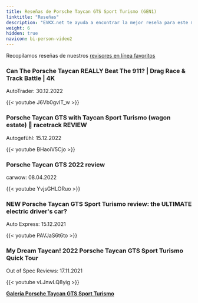```yaml
---
title: Reseñas de Porsche Taycan GTS Sport Turismo (GEN1)
linktitle: "Reseñas"
description: "EVKX.net te ayuda a encontrar la mejor reseña para este modelo."
weight: 6
hidden: true
navicon: bi-person-video2
---
```

Recopilamos reseñas de nuestros [revisores en línea favoritos](../../../../../guides/evreviewers/)

<div class="container text-center shadow p-2 pe-4 mb-5 bg-body-tertiary rounded border">
<h3>Can The Porsche Taycan REALLY Beat The 911? | Drag Race & Track Battle | 4K</h3>
<p>AutoTrader: 30.12.2022</p>

{{< youtube J6Vb0gvIT_w >}}

</div>
<div class="container text-center shadow p-2 pe-4 mb-5 bg-body-tertiary rounded border">
<h3>Porsche Taycan GTS with Taycan Sport Turismo (wagon estate) 🏁 racetrack REVIEW</h3>
<p>Autogefühl: 15.12.2022</p>

{{< youtube BHaoiV5Cjo >}}

</div>
<div class="container text-center shadow p-2 pe-4 mb-5 bg-body-tertiary rounded border">
<h3>Porsche Taycan GTS 2022 review</h3>
<p>carwow: 08.04.2022</p>

{{< youtube YvjsGHLORuo >}}

</div>
<div class="container text-center shadow p-2 pe-4 mb-5 bg-body-tertiary rounded border">
<h3>NEW Porsche Taycan GTS Sport Turismo review: the ULTIMATE electric driver's car?</h3>
<p>Auto Express: 15.12.2021</p>

{{< youtube PAVJaS6t6to >}}

</div>
<div class="container text-center shadow p-2 pe-4 mb-5 bg-body-tertiary rounded border">
<h3>My Dream Taycan! 2022 Porsche Taycan GTS Sport Turismo Quick Tour</h3>
<p>Out of Spec Reviews: 17.11.2021</p>

{{< youtube vLJnwLQ8yig >}}

</div>
<div class="mt-3 mb-3">
<a href="../gallery/" class="text-decoration-none text-black">
<strong><i class="bi-arrow-left"></i>Galería  </strong>
</a>
<a href="../" class="text-decoration-none text-black float-end">
<strong>Porsche Taycan GTS Sport Turismo <i class="bi-arrow-right"></i></strong>
</a>
</div>
